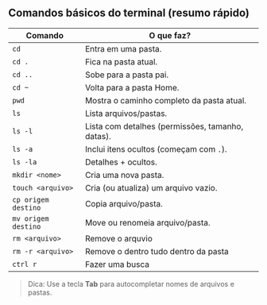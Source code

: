 ## Comandos básicos do terminal (resumo rápido)

| Comando             | O que faz?                                       |
| ------------------- | ------------------------------------------------ |
| `cd`                | Entra em uma pasta.                              |
| `cd .`              | Fica na pasta atual.                             |
| `cd ..`             | Sobe para a pasta pai.                           |
| `cd ~`              | Volta para a pasta Home.                         |
| `pwd`               | Mostra o caminho completo da pasta atual.        |
| `ls`                | Lista arquivos/pastas.                           |
| `ls -l`             | Lista com detalhes (permissões, tamanho, datas). |
| `ls -a`             | Inclui itens ocultos (começam com `.`).          |
| `ls -la`            | Detalhes + ocultos.                              |
| `mkdir <nome>`      | Cria uma nova pasta.                             |
| `touch <arquivo>`   | Cria (ou atualiza) um arquivo vazio.             |
| `cp origem destino` | Copia arquivo/pasta.                             |
| `mv origem destino` | Move ou renomeia arquivo/pasta.                  |
| `rm <arquivo>`      | Remove o arquvio                                 |
| `rm -r <arquivo>`   | Remove o dentro tudo dentro da pasta             |
| `ctrl r`            | Fazer uma busca                                  |


> Dica: Use a tecla **Tab** para autocompletar nomes de arquivos e pastas.
